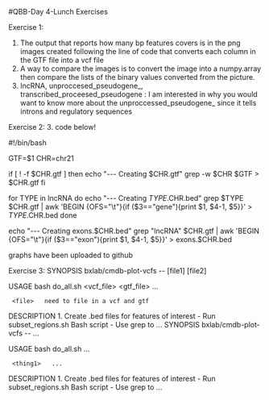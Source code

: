 #QBB-Day 4-Lunch Exercises

Exercise 1:

1. The output that reports how many bp features covers is in the png images created following the line of code that converts each column in the GTF file into a vcf file
2. A way to compare the images is to convert the image into a numpy.array then compare the lists of the binary values converted from the picture.
3. lncRNA, unproccesed_pseudogene_, transcribed_proceesed_pseudogene : I am interested in why you would want to know more about the unproccessed_pseudogene_ since it tells introns and regulatory sequences

Exercise 2:
3. code below!

#!/bin/bash

GTF=$1
CHR=chr21

if [ ! -f $CHR.gtf ]
then
    echo "--- Creating $CHR.gtf"
    grep -w $CHR $GTF > $CHR.gtf
fi

for TYPE in lncRNA
do
    echo "--- Creating $TYPE.$CHR.bed"
    grep $TYPE $CHR.gtf | awk 'BEGIN {OFS="\t"}{if ($3=="gene"){print $1, $4-1, $5}}' > $TYPE.$CHR.bed
done

echo "--- Creating exons.$CHR.bed"
grep "lncRNA" $CHR.gtf | awk 'BEGIN {OFS="\t"}{if ($3=="exon"){print $1, $4-1, $5}}' > exons.$CHR.bed

graphs have been uploaded to github

Exercise 3:
 SYNOPSIS
     bxlab/cmdb-plot-vcfs -- [file1] [file2]

 USAGE
     bash do_all.sh <vcf_file> <gtf_file> ...

     <file>   need to file in a vcf and gtf

 DESCRIPTION
     1. Create .bed files for features of interest
         - Run subset_regions.sh Bash script
         - Use grep to ... SYNOPSIS
     bxlab/cmdb-plot-vcfs -- ...

 USAGE
     bash do_all.sh <thing1> ...

     <thing1>   ...

 DESCRIPTION
     1. Create .bed files for features of interest
         - Run subset_regions.sh Bash script
         - Use grep to ...